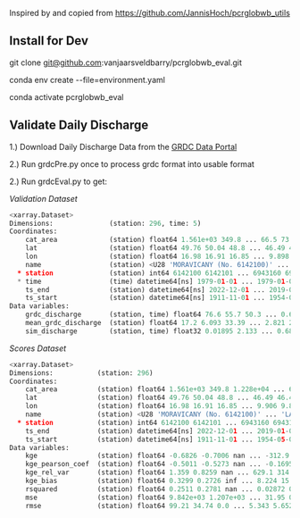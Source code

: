 Inspired by and copied from https://github.com/JannisHoch/pcrglobwb_utils

## Install for Dev
git clone git@github.com:vanjaarsveldbarry/pcrglobwb_eval.git

conda env create --file=environment.yaml

conda activate pcrglobwb_eval


## Validate Daily Discharge
1.) Download Daily Discharge Data from the [GRDC Data Portal](https://portal.grdc.bafg.de/applications/public.html?publicuser=PublicUser#dataDownload/Stations)

2.) Run grdcPre.py once to process grdc format into usable format

2.) Run grdcEval.py to get:

*Validation Dataset*
```python
<xarray.Dataset>
Dimensions:              (station: 296, time: 5)
Coordinates:
    cat_area             (station) float64 1.561e+03 349.8 ... 66.5 73.3
    lat                  (station) float64 49.76 50.04 48.8 ... 46.49 46.57
    lon                  (station) float64 16.98 16.91 16.85 ... 9.898 9.936
    name                 (station) <U28 'MORAVICANY (No. 6142100)' ... 'LA PU...
  * station              (station) int64 6142100 6142101 ... 6943160 6943170
  * time                 (time) datetime64[ns] 1979-01-01 ... 1979-01-05
    ts_end               (station) datetime64[ns] 2022-12-01 ... 2019-01-01
    ts_start             (station) datetime64[ns] 1911-11-01 ... 1954-05-01
Data variables:
    grdc_discharge       (station, time) float64 76.6 55.7 50.3 ... 0.64 0.639
    mean_grdc_discharge  (station) float64 17.2 6.093 33.39 ... 2.821 2.265
    sim_discharge        (station, time) float32 0.01895 2.133 ... 0.6857 0.67
```

*Scores Dataset*
```python
<xarray.Dataset>
Dimensions:           (station: 296)
Coordinates:
    cat_area          (station) float64 1.561e+03 349.8 1.228e+04 ... 66.5 73.3
    lat               (station) float64 49.76 50.04 48.8 ... 46.49 46.49 46.57
    lon               (station) float64 16.98 16.91 16.85 ... 9.906 9.898 9.936
    name              (station) <U28 'MORAVICANY (No. 6142100)' ... 'LA PUNT ...
  * station           (station) int64 6142100 6142101 ... 6943160 6943170
    ts_end            (station) datetime64[ns] 2022-12-01 ... 2019-01-01
    ts_start          (station) datetime64[ns] 1911-11-01 ... 1954-05-01
Data variables:
    kge               (station) float64 -0.6826 -0.7006 nan ... -312.9 -0.831
    kge_pearson_coef  (station) float64 -0.5011 -0.5273 nan ... -0.1695 0.9695
    kge_rel_var       (station) float64 1.359 0.8259 nan ... 629.1 314.5 2.829
    kge_bias          (station) float64 0.3299 0.2726 inf ... 8.224 15.88 1.085
    rsquared          (station) float64 0.2511 0.2781 nan ... 0.02872 0.9399
    mse               (station) float64 9.842e+03 1.207e+03 ... 31.95 0.01654
    rmse              (station) float64 99.21 34.74 0.0 ... 5.343 5.652 0.1286
```
